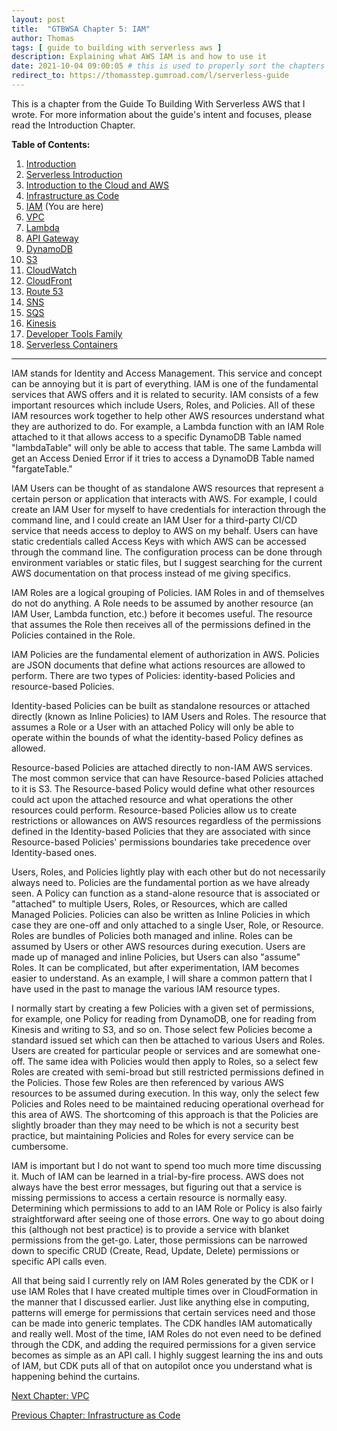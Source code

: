 ```yaml
---
layout: post
title:  "GTBWSA Chapter 5: IAM"
author: Thomas
tags: [ guide to building with serverless aws ]
description: Explaining what AWS IAM is and how to use it
date: 2021-10-04 09:00:05 # this is used to properly sort the chapters
redirect_to: https://thomasstep.gumroad.com/l/serverless-guide
---
```


This is a chapter from the Guide To Building With Serverless AWS that I wrote. For more information about the guide's intent and focuses, please read the Introduction Chapter.

**Table of Contents:**

1. [Introduction](/blog/gtbwsa-chapter-1-introduction)
2. [Serverless Introduction](/blog/gtbwsa-chapter-2-serverless-introduction)
3. [Introduction to the Cloud and AWS](/blog/gtbwsa-chapter-3-introduction-to-the-cloud-and-aws)
4. [Infrastructure as Code](/blog/gtbwsa-chapter-4-infrastructure-as-code)
5. [IAM](/blog/gtbwsa-chapter-5-iam) (You are here)
6. [VPC](/blog/gtbwsa-chapter-6-vpc)
7. [Lambda](/blog/gtbwsa-chapter-7-lambda)
8. [API Gateway](/blog/gtbwsa-chapter-8-api-gateway)
9. [DynamoDB](/blog/gtbwsa-chapter-9-dynamodb)
10. [S3](/blog/gtbwsa-chapter-10-s3)
11. [CloudWatch](/blog/gtbwsa-chapter-11-cloudwatch)
12. [CloudFront](/blog/gtbwsa-chapter-12-cloudfront)
13. [Route 53](/blog/gtbwsa-chapter-13-route-53)
14. [SNS](/blog/gtbwsa-chapter-14-sns)
15. [SQS](/blog/gtbwsa-chapter-15-sqs)
16. [Kinesis](/blog/gtbwsa-chapter-16-kinesis)
17. [Developer Tools Family](/blog/gtbwsa-chapter-17-developer-tools-family)
18. [Serverless Containers](/blog/gtbwsa-chapter-18-serverless-containers)

---

IAM stands for Identity and Access Management. This service and concept can be annoying but it is part of everything. IAM is one of the fundamental services that AWS offers and it is related to security. IAM consists of a few important resources which include Users, Roles, and Policies. All of these IAM resources work together to help other AWS resources understand what they are authorized to do. For example, a Lambda function with an IAM Role attached to it that allows access to a specific DynamoDB Table named "lambdaTable" will only be able to access that table. The same Lambda will get an Access Denied Error if it tries to access a DynamoDB Table named "fargateTable."

IAM Users can be thought of as standalone AWS resources that represent a certain person or application that interacts with AWS. For example, I could create an IAM User for myself to have credentials for interaction through the command line, and I could create an IAM User for a third-party CI/CD service that needs access to deploy to AWS on my behalf. Users can have static credentials called Access Keys with which AWS can be accessed through the command line. The configuration process can be done through environment variables or static files, but I suggest searching for the current AWS documentation on that process instead of me giving specifics.

IAM Roles are a logical grouping of Policies. IAM Roles in and of themselves do not do anything. A Role needs to be assumed by another resource (an IAM User, Lambda function, etc.) before it becomes useful. The resource that assumes the Role then receives all of the permissions defined in the Policies contained in the Role.

IAM Policies are the fundamental element of authorization in AWS. Policies are JSON documents that define what actions resources are allowed to perform. There are two types of Policies: identity-based Policies and resource-based Policies.

Identity-based Policies can be built as standalone resources or attached directly (known as Inline Policies) to IAM Users and Roles. The resource that assumes a Role or a User with an attached Policy will only be able to operate within the bounds of what the identity-based Policy defines as allowed.

Resource-based Policies are attached directly to non-IAM AWS services. The most common service that can have Resource-based Policies attached to it is S3. The Resource-based Policy would define what other resources could act upon the attached resource and what operations the other resources could perform. Resource-based Policies allow us to create restrictions or allowances on AWS resources regardless of the permissions defined in the Identity-based Policies that they are associated with since Resource-based Policies' permissions boundaries take precedence over Identity-based ones.

Users, Roles, and Policies lightly play with each other but do not necessarily always need to. Policies are the fundamental portion as we have already seen. A Policy can function as a stand-alone resource that is associated or "attached" to multiple Users, Roles, or Resources, which are called Managed Policies. Policies can also be written as Inline Policies in which case they are one-off and only attached to a single User, Role, or Resource. Roles are bundles of Policies both managed and inline. Roles can be assumed by Users or other AWS resources during execution. Users are made up of managed and inline Policies, but Users can also "assume" Roles. It can be complicated, but after experimentation, IAM becomes easier to understand. As an example, I will share a common pattern that I have used in the past to manage the various IAM resource types.

I normally start by creating a few Policies with a given set of permissions, for example, one Policy for reading from DynamoDB, one for reading from Kinesis and writing to S3, and so on. Those select few Policies become a standard issued set which can then be attached to various Users and Roles. Users are created for particular people or services and are somewhat one-off. The same idea with Policies would then apply to Roles, so a select few Roles are created with semi-broad but still restricted permissions defined in the Policies. Those few Roles are then referenced by various AWS resources to be assumed during execution. In this way, only the select few Policies and Roles need to be maintained reducing operational overhead for this area of AWS. The shortcoming of this approach is that the Policies are slightly broader than they may need to be which is not a security best practice, but maintaining Policies and Roles for every service can be cumbersome.

IAM is important but I do not want to spend too much more time discussing it. Much of IAM can be learned in a trial-by-fire process. AWS does not always have the best error messages, but figuring out that a service is missing permissions to access a certain resource is normally easy. Determining which permissions to add to an IAM Role or Policy is also fairly straightforward after seeing one of those errors. One way to go about doing this (although not best practice) is to provide a service with blanket permissions from the get-go. Later, those permissions can be narrowed down to specific CRUD (Create, Read, Update, Delete) permissions or specific API calls even.

All that being said I currently rely on IAM Roles generated by the CDK or I use IAM Roles that I have created multiple times over in CloudFormation in the manner that I discussed earlier. Just like anything else in computing, patterns will emerge for permissions that certain services need and those can be made into generic templates. The CDK handles IAM automatically and really well. Most of the time, IAM Roles do not even need to be defined through the CDK, and adding the required permissions for a given service becomes as simple as an API call. I highly suggest learning the ins and outs of IAM, but CDK puts all of that on autopilot once you understand what is happening behind the curtains.


[Next Chapter: VPC](/blog/gtbwsa-chapter-6-vpc)

[Previous Chapter: Infrastructure as Code](/blog/gtbwsa-chapter-4-infrastructure-as-code)
